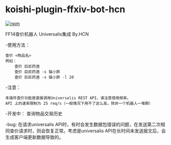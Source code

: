 # koishi-plugin-ffxiv-bot-hcn

[![npm](https://img.shields.io/npm/v/koishi-plugin-ffxiv-bot-hcn?style=flat-square)](https://www.npmjs.com/package/koishi-plugin-ffxiv-bot-hcn)

FF14查价机器人 Universalis集成 By.HCN

-使用方法：

    查价 <物品名>
    例如：
        查价 巨匠药酒
        查价 巨匠药酒 -s 猫小胖
        查价 巨匠药酒 -s 猫小胖 -l 20

-注意：

    本插件查价功能是直接调用Universalis REST API，请注意使用频率。
    API 上的速率限制为 25 req/s（一般情况下用不了这么高，除非一个机器人一堆群）



-开发中：
    查询物品交易历史
    
-bug:
    在请求universalis API时，有时会发生数据包错误的问题，在发送第二次相同查价请求时，则会恢复正常。考虑是universalis API在长时间未发送报文后，会生成客户端更新数据导致的。
